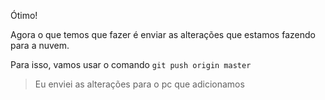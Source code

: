 Ótimo!

Agora o que temos que fazer é enviar as alterações que estamos fazendo para a nuvem.

Para isso, vamos usar o comando `git push origin master`

> Eu enviei as alterações para o pc que adicionamos